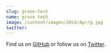 ```yaml
---
slug: graze-tech
name: graze tech
image: /content/images/2014/Apr/g.jpg
twitter: 
---
```


Find us on <a href="https://github.com/graze">GitHub</a> or follow us on <a href="https://twitter.com/snack_overflow">Twitter</a>.

